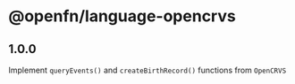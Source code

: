 # @openfn/language-opencrvs

## 1.0.0

Implement `queryEvents()` and `createBirthRecord()` functions from `OpenCRVS`

